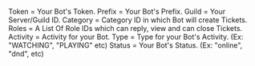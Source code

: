 Token = Your Bot's Token.
Prefix = Your Bot's Prefix.
Guild = Your Server/Guild ID.
Category = Category ID in which Bot will create Tickets.
Roles = A List Of Role IDs which can reply, view and can close Tickets.
Activity = Activity for your Bot.
Type = Type for your Bot's Activity. (Ex: "WATCHING", "PLAYING" etc)
Status = Your Bot's Status. (Ex: "online", "dnd", etc)
